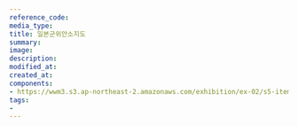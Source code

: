 ```yaml
---
reference_code:
media_type:
title: 일본군위안소지도
summary:
image:
description:
modified_at:
created_at:
components:
- https://wwm3.s3.ap-northeast-2.amazonaws.com/exhibition/ex-02/s5-items1.png
tags:
-
---
```

